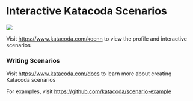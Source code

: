 # Interactive Katacoda Scenarios

[![](http://shields.katacoda.com/katacoda/koenn/count.svg)](https://www.katacoda.com/koenn "Get your profile on Katacoda.com")

Visit https://www.katacoda.com/koenn to view the profile and interactive scenarios

### Writing Scenarios
Visit https://www.katacoda.com/docs to learn more about creating Katacoda scenarios

For examples, visit https://github.com/katacoda/scenario-example
